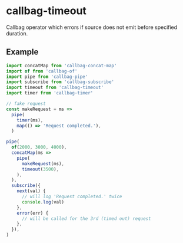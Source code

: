 # callbag-timeout

Callbag operator which errors if source does not emit before specified duration.

## Example

```js
import concatMap from 'callbag-concat-map'
import of from 'callbag-of'
import pipe from 'callbag-pipe'
import subscribe from 'callbag-subscribe'
import timeout from 'callbag-timeout'
import timer from 'callbag-timer'

// fake request
const makeRequest = ms =>
  pipe(
    timer(ms),
    map(() => 'Request completed.'),
  )

pipe(
  of(2000, 3000, 4000),
  concatMap(ms =>
    pipe(
      makeRequest(ms),
      timeout(3500),
    ),
  ),
  subscribe({
    next(val) {
      // will log 'Request completed.' twice
      console.log(val)
    },
    error(err) {
      // will be called for the 3rd (timed out) request
    },
  }),
)
```
